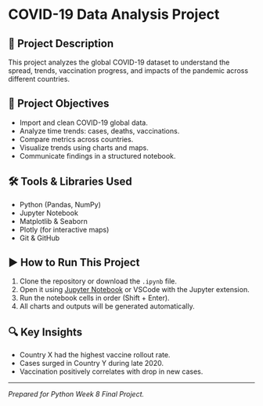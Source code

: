 # COVID-19 Data Analysis Project

## 📌 Project Description
This project analyzes the global COVID-19 dataset to understand the spread, trends, vaccination progress, and impacts of the pandemic across different countries.

## 🎯 Project Objectives
- Import and clean COVID-19 global data.
- Analyze time trends: cases, deaths, vaccinations.
- Compare metrics across countries.
- Visualize trends using charts and maps.
- Communicate findings in a structured notebook.

## 🛠 Tools & Libraries Used
- Python (Pandas, NumPy)
- Jupyter Notebook
- Matplotlib & Seaborn
- Plotly (for interactive maps)
- Git & GitHub

## ▶️ How to Run This Project
1. Clone the repository or download the `.ipynb` file.
2. Open it using [Jupyter Notebook](https://jupyter.org) or VSCode with the Jupyter extension.
3. Run the notebook cells in order (Shift + Enter).
4. All charts and outputs will be generated automatically.

## 🔍 Key Insights
- Country X had the highest vaccine rollout rate.
- Cases surged in Country Y during late 2020.
- Vaccination positively correlates with drop in new cases.

---

*Prepared for Python Week 8 Final Project.*
